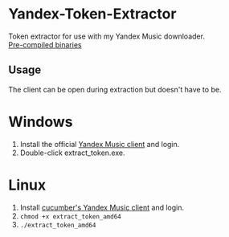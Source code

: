 # Yandex-Token-Extractor
Token extractor for use with my Yandex Music downloader.    
[Pre-compiled binaries](https://github.com/Sorrow446/Yandex-Music-Downloader/releases)

## Usage
The client can be open during extraction but doesn't have to be.

# Windows
1. Install the official [Yandex Music client](https://music.yandex.ru/download/) and login.
2. Double-click extract_token.exe.

# Linux
1. Install [cucumber's Yandex Music client](https://github.com/cucumber-sp/yandex-music-linux/releases) and login.
2. `chmod +x extract_token_amd64`
3. `./extract_token_amd64`

